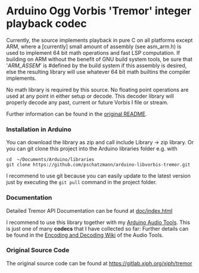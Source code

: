 # Arduino Ogg Vorbis 'Tremor' integer playback codec

Currently, the source implements playback in pure C on all platforms
except ARM, where a [currently] small amount of assembly (see
asm_arm.h) is used to implement 64 bit math operations and fast LSP
computation.  If building on ARM without the benefit of GNU build
system tools, be sure that '_ARM_ASSEM_' is #defined by the build
system if this assembly is desired, else the resulting library will
use whatever 64 bit math builtins the compiler implements.

No math library is required by this source.  No floating point
operations are used at any point in either setup or decode.  This
decoder library will properly decode any past, current or future
Vorbis I file or stream.

Further information can be found in the [original README](/README).


### Installation in Arduino

You can download the library as zip and call include Library -> zip library. Or you can git clone this project into the Arduino libraries folder e.g. with

```
cd  ~/Documents/Arduino/libraries
git clone https://github.com/pschatzmann/arduino-libvorbis-tremor.git
```

I recommend to use git because you can easily update to the latest version just by executing the ```git pull``` command in the project folder.

### Documentation

Detailed Tremor API Documentation can be found at [doc/index.html](https://pschatzmann.github.io/arduino-libvorbis-tremor/doc/index.html)

I recommend to use this library together with my [Arduino Audio Tools](https://github.com/pschatzmann/arduino-audio-tools). 
This is just one of many __codecs__ that I have collected so far: Further details can be found in the [Encoding and Decoding Wiki](https://github.com/pschatzmann/arduino-audio-tools/wiki/Encoding-and-Decoding-of-Audio) of the Audio Tools.

### Original Source Code

The original source code can be found at https://gitlab.xiph.org/xiph/tremor
